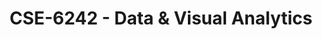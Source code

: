 ---
layout: course
title: CSE-6242 - Data & Visual Analytics
aliases: DVA
course_id: CSE-6242
permalink: /CSE-6242/
avg_difficulty: 3.23
avg_rating: 2.97
avg_workload: 16.14
course_number: 6242
---